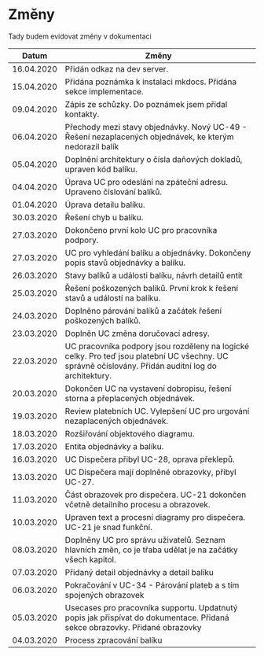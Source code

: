 # Změny

Tady budem evidovat změny v dokumentaci

| Datum      | Změny           |
| ---------- |----------------|
| 16.04.2020 |Přidán odkaz na dev server.|
| 15.04.2020 |Přidána poznámka k instalaci mkdocs. Přidána sekce implementace.|
| 09.04.2020 |Zápis ze schůzky. Do poznámek jsem přidal kontakty.|
| 06.04.2020 |Přechody mezi stavy objednávky. Nový UC-49 - Řešení nezaplacených objednávek, ke kterým nedorazil balík|
| 05.04.2020 |Doplnění architektury o čísla daňových dokladů, upraven kód balíku.|
| 04.04.2020 |Úprava UC pro odeslání na zpáteční adresu. Upraveno číslování balíků.|
| 01.04.2020 |Úprava detailu balíku.|
| 30.03.2020 |Řešení chyb u balíku.|
| 27.03.2020 |Dokončeno první kolo UC pro pracovníka podpory.|
| 27.03.2020 |UC pro vyhledání balíku a objednávky. Dokončeny popis stavů objednávky a balíku.|
| 26.03.2020 |Stavy balíků a události balíku, návrh detailů entit|
| 25.03.2020 |Řešení poškozených balíků. První krok k řešení stavů a událostí na balíku.|
| 24.03.2020 |Doplněno párování balíků a začátek řešení poškozených balíků.|
| 23.03.2020 |Doplněn UC změna doručovací adresy.|
| 22.03.2020 |UC pracovníka podpory jsou rozděleny na logické celky. Pro teď jsou platební UC všechny. UC správně očíslovány. Přidán auditní log do architektury.|
| 20.03.2020 |Dokončen UC na vystavení dobropisu, řešení storna a přeplacených objednávek.|
| 19.03.2020 |Review platebních UC. Vylepšení UC pro urgování nezaplacených objednávek.|
| 18.03.2020 |Rozšiřování objektového diagramu.|
| 17.03.2020 |Entita objednávky a balíku.|
| 16.03.2020 |UC Dispečera přibyl UC-28, oprava překlepů.|
| 13.03.2020 |UC Dispečera mají doplněné obrazovky, přibyl UC-27.|
| 11.03.2020 |Část obrazovek pro dispečera. UC-21 dokončen včetně detailního procesu a obrazovek.|
| 10.03.2020 |Upraven text a procesní diagramy pro dispečera. UC-21 je snad funkční.|
| 08.03.2020 |Doplněny UC pro správu uživatelů. Seznam hlavních změn, co je třaba udělat je na začátky všech kapitol.|
| 07.03.2020 |Přidaný detail objednávky a detail balíku|
| 06.03.2020 |Pokračování v UC-34 - Párování plateb a s tím spojených obrazovek|
| 05.03.2020 |Usecases pro pracovníka supportu. Updatnutý popis jak přispívat do dokumentace. Přidaná sekce obrazovky. Přidané obrazovky|
| 04.03.2020 |Process zpracování balíku|

